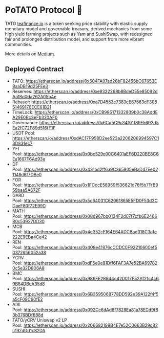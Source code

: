 # PoTATO Protocol 🥔
TATO [teafinance.io](https://teafinance.io) is a token seeking price stability with elastic supply monetary model and governable treasury, derived mechanics from some high yield farming projects such as Yam and SushiSwap, with redesigned fair and prolonged distribution model, and support from more vibrant communities.

More details on [Medium](https://medium.com/@teafarmer_alex/announcing-tato-finance-6dccb71b8912?sk:bf7f34f5b809accba2390a54824b0171).

## Deployed Contract
* TATO: https://etherscan.io/address/0x504FA07ad26bF82455bC67653E8aaDB19d25FEe3 
* Reserves: https://etherscan.io/address/0xe9322268b8BdeD55e85092dAa1Bd0da262A05b4e 
* Rebaser: https://etherscan.io/address/0xa7D4553c7383cE67563dF30851469176ECE61B21 
* TimeLock: https://etherscan.io/address/0xCB985171332809b0c38AddEA29E0Bc3eFb330AF0 
* Governance: https://etherscan.io/address/0x6Cd5C9c34f01f89F5693d5Ea2fC72F89d516fF1F 
* USDT Pool: https://etherscan.io/address/0xdAC17F958D2ee523a2206206994597C13D831ec7
* YFI Pool: https://etherscan.io/address/0x0bc529c00C6401aEF6D220BE8C6Ea1667F6Ad93e 
* DF Pool: https://etherscan.io/address/0x431ad2ff6a9C365805eBaD47Ee021148d6f7DBe0 
* FOR Pool: https://etherscan.io/address/0x1FCdcE58959f536621d76f5b7FfB955baa5A672F 
* GARD Pool: https://etherscan.io/address/0x5c64031C62061865E5FD0F53d3CDaeF80f72E99D 
* MATH Pool: https://etherscan.io/address/0x08d967bb0134F2d07f7cfb6E246680c53927DD30 
* MCB Pool: https://etherscan.io/address/0x4e352cF164E64ADCBad318C3a1e222E9EBa4Ce42 
* REN Pool: https://etherscan.io/address/0x408e41876cCCDC0F92210600ef50372656052a38 
* YCRV Pool: https://etherscan.io/address/0xdF5e0e81Dff6FAF3A7e52BA697820c5e32D806A8 
* BMC Pool: https://etherscan.io/address/0x986EE2B944c42D017F52Af21c4c69B84DBeA35d8 
* SUSHI Pool: https://etherscan.io/address/0x6B3595068778DD592e39A122f4f5a5cF09C90fE2 
* AISI Pool: https://etherscan.io/address/0x092Cc6dAd6f7828Ea81a78EDd9f83b376BDf888d 
* TATO/yCRV Uniswap v2 LP Pool: https://etherscan.io/address/0x206682199B4E7e52C0663B29c82c192dDd1c82DA